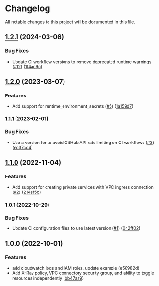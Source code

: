# Changelog

All notable changes to this project will be documented in this file.

## [1.2.1](https://github.com/terraform-aws-modules/terraform-aws-app-runner/compare/v1.2.0...v1.2.1) (2024-03-06)


### Bug Fixes

* Update CI workflow versions to remove deprecated runtime warnings ([#12](https://github.com/terraform-aws-modules/terraform-aws-app-runner/issues/12)) ([1f4ac9c](https://github.com/terraform-aws-modules/terraform-aws-app-runner/commit/1f4ac9c46f2a1cda7845ed93e1bb4792e7d0e768))

## [1.2.0](https://github.com/terraform-aws-modules/terraform-aws-app-runner/compare/v1.1.1...v1.2.0) (2023-03-07)


### Features

* Add support for runtime_environment_secrets ([#5](https://github.com/terraform-aws-modules/terraform-aws-app-runner/issues/5)) ([1a159d7](https://github.com/terraform-aws-modules/terraform-aws-app-runner/commit/1a159d73c657b864eaf20e158db3dfb1f23a33ec))

### [1.1.1](https://github.com/terraform-aws-modules/terraform-aws-app-runner/compare/v1.1.0...v1.1.1) (2023-02-01)


### Bug Fixes

* Use a version for  to avoid GitHub API rate limiting on CI workflows ([#3](https://github.com/terraform-aws-modules/terraform-aws-app-runner/issues/3)) ([ec37cc4](https://github.com/terraform-aws-modules/terraform-aws-app-runner/commit/ec37cc4868874c15f6f2f6ec1eaaacc8319bdc0a))

## [1.1.0](https://github.com/terraform-aws-modules/terraform-aws-app-runner/compare/v1.0.1...v1.1.0) (2022-11-04)


### Features

* Add support for creating private services with VPC ingress connection ([#2](https://github.com/terraform-aws-modules/terraform-aws-app-runner/issues/2)) ([214af5c](https://github.com/terraform-aws-modules/terraform-aws-app-runner/commit/214af5ceafc2f9c2f7edd1c91ffa076edd3075e0))

### [1.0.1](https://github.com/terraform-aws-modules/terraform-aws-app-runner/compare/v1.0.0...v1.0.1) (2022-10-29)


### Bug Fixes

* Update CI configuration files to use latest version ([#1](https://github.com/terraform-aws-modules/terraform-aws-app-runner/issues/1)) ([042ff02](https://github.com/terraform-aws-modules/terraform-aws-app-runner/commit/042ff024ea330a0af33807a9d2a24b3c9cf14eec))

## 1.0.0 (2022-10-01)


### Features

* add cloudwatch logs and IAM roles, update example ([e58982d](https://github.com/clowdhaus/terraform-aws-app-runner/commit/e58982df317e67302dccb22a18bc027f47965208))
* Add X-Ray policy, VPC connectory security group, and ability to toggle resources independently ([bb47aa9](https://github.com/clowdhaus/terraform-aws-app-runner/commit/bb47aa9289e1debfbd579fa366f2966c15521068))

